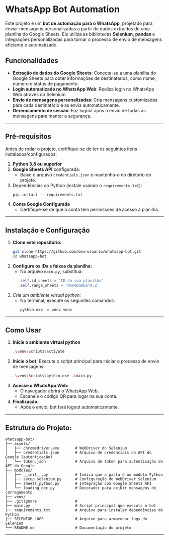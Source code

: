 # WhatsApp Bot Automation

Este projeto é um **bot de automação para o WhatsApp**, projetado para enviar mensagens personalizadas a partir de dados extraídos de uma planilha do Google Sheets. Ele utiliza as bibliotecas **Selenium**, **pandas** e integrações personalizadas para tornar o processo de envio de mensagens eficiente e automatizado.

## Funcionalidades

- **Extração de dados do Google Sheets**: Conecta-se a uma planilha do Google Sheets para obter informações de destinatários, como nome, número e status de pagamento.
- **Login automatizado no WhatsApp Web**: Realiza login no WhatsApp Web através do Selenium.
- **Envio de mensagens personalizadas**: Cria mensagens customizadas para cada destinatário e as envia automaticamente.
- **Gerenciamento de sessão**: Faz logout após o envio de todas as mensagens para manter a segurança.

---

## Pré-requisitos

Antes de rodar o projeto, certifique-se de ter os seguintes itens instalados/configurados:

1. **Python 3.8 ou superior**
2. **Google Sheets API** configurada:
   - Baixe o arquivo `credentials.json` e mantenha-o no diretório do projeto.
3. Dependências do Python (instale usando o `requirements.txt`):
   ```bash
   pip install -r requirements.txt
   
4. **Conta Google Configurada**
    - Certifique-se de que a conta tem permissões de acesso à planilha.
 
---

## Instalação e Configuração

1. **Clone este repositório:**
   ```bash
   git clone https://github.com/seu-usuario/whatsapp-bot.git
   cd whatsapp-bot
2. **Configure os IDs e faixas da planilha:**
   - No arquivo `main.py`, substitua:
     ```python
     self.id_sheets = 'ID da sua planilha'
     self.range_sheets = 'NomeDaAba!A:Z'
3. **Crie um ambiente virtual python*:*
   - No terminal, execute os seguintes comandos:
     ```bash
     python.exe -m venv venv
     
---

## Como Usar

1. **Inicie o ambiente virtual python**
   ```bash
   .\venv\Scripts\activate
2. **Inicie o bot:** Execute o script principal para iniciar o processo de envio de mensagens:
   ```bash
   .\venv\Scripts\python.exe .\main.py
3. **Acesse o WhatsApp Web:**
   - O navegador abrirá o WhatsApp Web.
   - Escaneie o código QR para logar na sua conta.
4. **Finalização:**
   - Após o envio, bot fará logout automaticamente.

---

## Estrutura do Projeto:
```plaintext
whatsapp-bot/
├── assets/
│   ├── chromedriver.exe       # WebDriver do Selenium
│   ├── credentials.json       # Arquivo de credenciais da API do Google (autenticação)
│   └── token.json             # Arquivo de token para autenticação da API do Google
├── modules/
│   ├── __init__.py            # Indica que a pasta é um módulo Python
│   ├── setup_selenium.py      # Configuração do WebDriver Selenium
│   ├── sheets_python.py       # Integração com Google Sheets API
│   └── loading_dec.py         # Decorador para exibir mensagens de carregamento
├── venv/
├── .gitignore                 # 
├── main.py                    # Script principal que executa o bot
├── requirements.txt           # Arquivo para instalar dependências do Python
├── SELENIUM_LOGS              # Arquivo para armazenar logs do Selenium
└── README.md                  # Documentação do projeto
```

---



   
   
   
